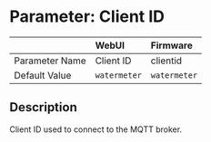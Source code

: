 # Parameter: Client ID

|                   | WebUI               | Firmware
|:---               |:---                 |:----
| Parameter Name    | Client ID           | clientid
| Default Value     | `watermeter`        | `watermeter`


## Description

Client ID used to connect to the MQTT broker.
